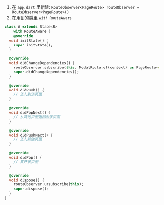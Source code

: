1. 在 `app.dart` 里新建: `RouteObserver<PageRoute> routeObserver = RouteObserver<PageRoute>();`
2. 在用到的类里 `with RouteAware`

```Dart
class A extends State<B>
    with RouteAware {
	@override
  void initState() {
    super.initState();
  }

  @override
  void didChangeDependencies() {
    routeObserver.subscribe(this, ModalRoute.of(context) as PageRoute<dynamic>);
    super.didChangeDependencies();
  }

  @override
  void didPush() {
    // 进入到该页面
  }

  @override
  void didPopNext() {
    // 从其他页面返回到该页面
  }

  @override
  void didPushNext() {
    // 进入其他页面
  }

  @override
  void didPop() {
    // 离开该页面
  }

  @override
  void dispose() {
    routeObserver.unsubscribe(this);
    super.dispose();
  }
}
```